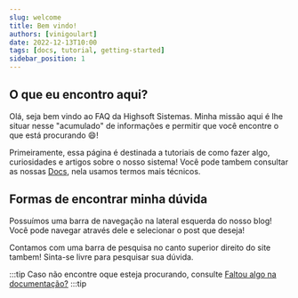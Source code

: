 ```yaml
---
slug: welcome
title: Bem vindo!
authors: [vinigoulart]
date: 2022-12-13T10:00
tags: [docs, tutorial, getting-started]
sidebar_position: 1
---
```


## O que eu encontro aqui?

Olá, seja bem vindo ao FAQ da Highsoft Sistemas. Minha missão aqui é lhe situar nesse "acumulado" de informações e permitir que você encontre o que está procurando :smile:!

Primeiramente, essa página é destinada a tutoriais de como fazer algo, curiosidades e artigos sobre o nosso sistema! Você pode tambem consultar as nossas [Docs](/docs/intro/comecando), nela usamos termos mais técnicos.

## Formas de encontrar minha dúvida

Possuímos uma barra de navegação na lateral esquerda do nosso blog! Você pode navegar através dele e selecionar o post que deseja!

Contamos com uma barra de pesquisa no canto superior direito do site tambem! Sinta-se livre para pesquisar sua dúvida.

:::tip
Caso não encontre oque esteja procurando, consulte [Faltou algo na documentação?](/docs/geral/utilidades/contribua)
:::tip
